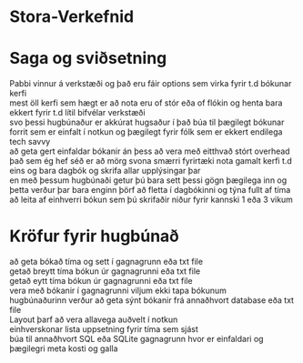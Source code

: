 # Stora-Verkefnid

# Saga og sviðsetning
Pabbi vinnur á verkstæði og það eru fáir options sem virka fyrir t.d bókunar kerfi<br>
mest öll kerfi sem hægt er að nota eru of stór eða of flókin og henta bara ekkert fyrir t.d lítil bifvélar verkstæði<br>
svo þessi hugbúnaður er akkúrat hugsaður í það búa til þægilegt bókunar forrit sem er einfalt í notkun og þægilegt fyrir fólk sem er ekkert endilega tech savvy<br>
að geta gert einfaldar bókanir án þess að vera með eitthvað stórt overhead<br>
það sem ég hef séð er að mörg svona smærri fyrirtæki nota gamalt kerfi t.d eins og bara dagbók og skrifa allar upplýsingar þar<br>
en með þessum hugbúnaði getur þú bara sett þessi gögn þægilega inn og þetta verður þar bara enginn þörf að fletta í dagbókinni og týna fullt af tíma að leita af einhverri bókun sem þú skrifaðir niður fyrir kannski 1 eða 3 vikum

# Kröfur fyrir hugbúnað
að geta bókað tíma og sett í gagnagrunn eða txt file<br>
getað breytt tíma bókun úr gagnagrunni eða txt file<br>
getað eytt tíma bókun úr gagnagrunni eða txt file<br>
vera með bókanir í gagnagrunni viljum ekki tapa bókunum<br>
hugbúnaðurinn verður að geta sýnt bókanir frá annaðhvort database eða txt file<br>
Layout þarf að vera allavega auðvelt í notkun<br>
einhverskonar lista uppsetning fyrir tíma sem sjást<br>
búa til annaðhvort SQL eða SQLite gagnagrunn hvor er einfaldari og þægilegri meta kosti og galla <br>
